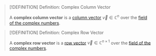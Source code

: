 >[!DEFINITION] Definition: Complex Column Vector
>
>A **complex column vector** is a [column vector](../Column%20Vector.md) $\vec{v} \in \mathbb{C}^n$ over the [field of the complex numbers](../../../../Fields/Complex%20Numbers/The%20Field%20of%20the%20Complex%20Numbers.md).
>

>[!DEFINITION] Definition: Complex Row Vector
>
>A **complex row vector** is a [row vector](../Row%20Vector.md) $\vec{v} \in \mathbb{C}^{n \times 1}$ over the [field of the complex numbers](../../../../Fields/Complex%20Numbers/The%20Field%20of%20the%20Complex%20Numbers.md).
>
